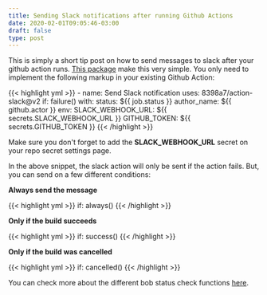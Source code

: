```yaml
---
title: Sending Slack notifications after running Github Actions
date: 2020-02-01T09:05:46-03:00
draft: false
type: post
---
```


This is simply a short tip post on how to send messages to slack after your github action runs. [This package](https://github.com/marketplace/actions/action-slack) make this very simple. You only need to implement the following markup in your existing Github Action:

{{< highlight yml >}}
    - name: Send Slack notification
      uses: 8398a7/action-slack@v2
      if: failure()
      with:
          status: ${{ job.status }}
          author_name: ${{ github.actor }}
      env:
        SLACK_WEBHOOK_URL: ${{ secrets.SLACK_WEBHOOK_URL }}
        GITHUB_TOKEN: ${{ secrets.GITHUB_TOKEN }}
{{< /highlight >}}

Make sure you don't forget to add the **SLACK_WEBHOOK_URL** secret on your repo secret settings page.

In the above snippet, the slack action will only be sent if the action fails. But, you can send on a few different conditions:

**Always send the message**

{{< highlight yml >}}
    if: always()
{{< /highlight >}}

**Only if the build succeeds**

{{< highlight yml >}}
    if: success()
{{< /highlight >}}

**Only if the build was cancelled**

{{< highlight yml >}}
    if: cancelled()
{{< /highlight >}}

You can check more about the different bob status check functions [here](https://help.github.com/en/actions/automating-your-workflow-with-github-actions/contexts-and-expression-syntax-for-github-actions).
